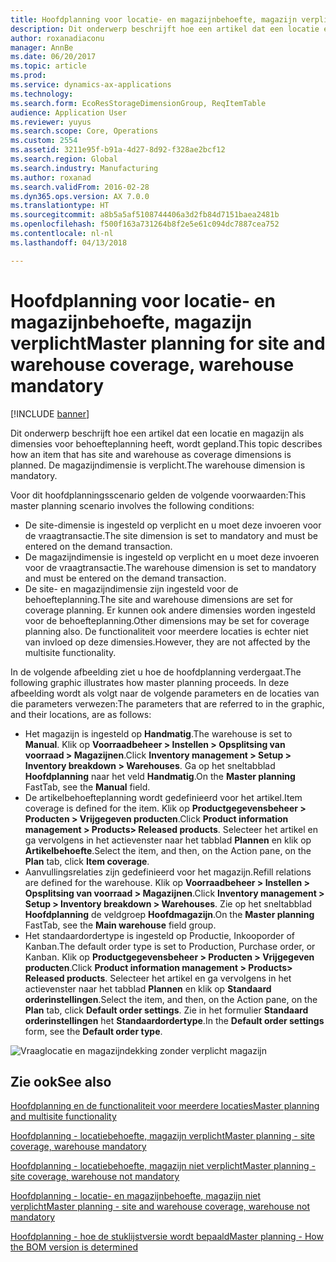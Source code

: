 ```yaml
---
title: Hoofdplanning voor locatie- en magazijnbehoefte, magazijn verplicht
description: Dit onderwerp beschrijft hoe een artikel dat een locatie en magazijn als dimensies voor behoefteplanning heeft, wordt gepland. De magazijndimensie is verplicht.
author: roxanadiaconu
manager: AnnBe
ms.date: 06/20/2017
ms.topic: article
ms.prod: 
ms.service: dynamics-ax-applications
ms.technology: 
ms.search.form: EcoResStorageDimensionGroup, ReqItemTable
audience: Application User
ms.reviewer: yuyus
ms.search.scope: Core, Operations
ms.custom: 2554
ms.assetid: 3211e95f-b91a-4d27-8d92-f328ae2bcf12
ms.search.region: Global
ms.search.industry: Manufacturing
ms.author: roxanad
ms.search.validFrom: 2016-02-28
ms.dyn365.ops.version: AX 7.0.0
ms.translationtype: HT
ms.sourcegitcommit: a8b5a5af5108744406a3d2fb84d7151baea2481b
ms.openlocfilehash: f500f163a731264b8f2e5e61c094dc7887cea752
ms.contentlocale: nl-nl
ms.lasthandoff: 04/13/2018

---
```


# <a name="master-planning-for-site-and-warehouse-coverage-warehouse-mandatory"></a><span data-ttu-id="91f9d-104">Hoofdplanning voor locatie- en magazijnbehoefte, magazijn verplicht</span><span class="sxs-lookup"><span data-stu-id="91f9d-104">Master planning for site and warehouse coverage, warehouse mandatory</span></span>

[!INCLUDE [banner](../includes/banner.md)]

<span data-ttu-id="91f9d-105">Dit onderwerp beschrijft hoe een artikel dat een locatie en magazijn als dimensies voor behoefteplanning heeft, wordt gepland.</span><span class="sxs-lookup"><span data-stu-id="91f9d-105">This topic describes how an item that has site and warehouse as coverage dimensions is planned.</span></span> <span data-ttu-id="91f9d-106">De magazijndimensie is verplicht.</span><span class="sxs-lookup"><span data-stu-id="91f9d-106">The warehouse dimension is mandatory.</span></span>

<span data-ttu-id="91f9d-107">Voor dit hoofdplanningsscenario gelden de volgende voorwaarden:</span><span class="sxs-lookup"><span data-stu-id="91f9d-107">This master planning scenario involves the following conditions:</span></span>

-   <span data-ttu-id="91f9d-108">De site-dimensie is ingesteld op verplicht en u moet deze invoeren voor de vraagtransactie.</span><span class="sxs-lookup"><span data-stu-id="91f9d-108">The site dimension is set to mandatory and must be entered on the demand transaction.</span></span>
-   <span data-ttu-id="91f9d-109">De magazijndimensie is ingesteld op verplicht en u moet deze invoeren voor de vraagtransactie.</span><span class="sxs-lookup"><span data-stu-id="91f9d-109">The warehouse dimension is set to mandatory and must be entered on the demand transaction.</span></span>
-   <span data-ttu-id="91f9d-110">De site- en magazijndimensie zijn ingesteld voor de behoefteplanning.</span><span class="sxs-lookup"><span data-stu-id="91f9d-110">The site and warehouse dimensions are set for coverage planning.</span></span> <span data-ttu-id="91f9d-111">Er kunnen ook andere dimensies worden ingesteld voor de behoefteplanning.</span><span class="sxs-lookup"><span data-stu-id="91f9d-111">Other dimensions may be set for coverage planning also.</span></span> <span data-ttu-id="91f9d-112">De functionaliteit voor meerdere locaties is echter niet van invloed op deze dimensies.</span><span class="sxs-lookup"><span data-stu-id="91f9d-112">However, they are not affected by the multisite functionality.</span></span>

<span data-ttu-id="91f9d-113">In de volgende afbeelding ziet u hoe de hoofdplanning verdergaat.</span><span class="sxs-lookup"><span data-stu-id="91f9d-113">The following graphic illustrates how master planning proceeds.</span></span> <span data-ttu-id="91f9d-114">In deze afbeelding wordt als volgt naar de volgende parameters en de locaties van die parameters verwezen:</span><span class="sxs-lookup"><span data-stu-id="91f9d-114">The parameters that are referred to in the graphic, and their locations, are as follows:</span></span>
-   <span data-ttu-id="91f9d-115">Het magazijn is ingesteld op **Handmatig**.</span><span class="sxs-lookup"><span data-stu-id="91f9d-115">The warehouse is set to **Manual**.</span></span> <span data-ttu-id="91f9d-116">Klik op **Voorraadbeheer &gt; Instellen &gt; Opsplitsing van voorraad &gt; Magazijnen**.</span><span class="sxs-lookup"><span data-stu-id="91f9d-116">Click **Inventory management &gt; Setup &gt; Inventory breakdown &gt; Warehouses**.</span></span> <span data-ttu-id="91f9d-117">Ga op het sneltabblad **Hoofdplanning** naar het veld **Handmatig**.</span><span class="sxs-lookup"><span data-stu-id="91f9d-117">On the **Master planning** FastTab, see the **Manual** field.</span></span>
-   <span data-ttu-id="91f9d-118">De artikelbehoefteplanning wordt gedefinieerd voor het artikel.</span><span class="sxs-lookup"><span data-stu-id="91f9d-118">Item coverage is defined for the item.</span></span> <span data-ttu-id="91f9d-119">Klik op **Productgegevensbeheer &gt; Producten &gt; Vrijgegeven producten**.</span><span class="sxs-lookup"><span data-stu-id="91f9d-119">Click **Product information management &gt; Products&gt; Released products**.</span></span> <span data-ttu-id="91f9d-120">Selecteer het artikel en ga vervolgens in het actievenster naar het tabblad **Plannen** en klik op **Artikelbehoefte**.</span><span class="sxs-lookup"><span data-stu-id="91f9d-120">Select the item, and then, on the Action pane, on the **Plan** tab, click **Item coverage**.</span></span>
-   <span data-ttu-id="91f9d-121">Aanvullingsrelaties zijn gedefinieerd voor het magazijn.</span><span class="sxs-lookup"><span data-stu-id="91f9d-121">Refill relations are defined for the warehouse.</span></span> <span data-ttu-id="91f9d-122">Klik op **Voorraadbeheer &gt; Instellen &gt; Opsplitsing van voorraad &gt; Magazijnen**.</span><span class="sxs-lookup"><span data-stu-id="91f9d-122">Click **Inventory management &gt; Setup &gt; Inventory breakdown &gt; Warehouses**.</span></span> <span data-ttu-id="91f9d-123">Zie op het sneltabblad **Hoofdplanning** de veldgroep **Hoofdmagazijn**.</span><span class="sxs-lookup"><span data-stu-id="91f9d-123">On the **Master planning** FastTab, see the **Main warehouse** field group.</span></span>
-   <span data-ttu-id="91f9d-124">Het standaardordertype is ingesteld op Productie, Inkooporder of Kanban.</span><span class="sxs-lookup"><span data-stu-id="91f9d-124">The default order type is set to Production, Purchase order, or Kanban.</span></span> <span data-ttu-id="91f9d-125">Klik op **Productgegevensbeheer &gt; Producten &gt; Vrijgegeven producten**.</span><span class="sxs-lookup"><span data-stu-id="91f9d-125">Click **Product information management &gt; Products&gt; Released products**.</span></span> <span data-ttu-id="91f9d-126">Selecteer het artikel en ga vervolgens in het actievenster naar het tabblad **Plannen** en klik op **Standaard orderinstellingen**.</span><span class="sxs-lookup"><span data-stu-id="91f9d-126">Select the item, and then, on the Action pane, on the **Plan** tab, click **Default order settings**.</span></span> <span data-ttu-id="91f9d-127">Zie in het formulier **Standaard orderinstellingen** het **Standaardordertype**.</span><span class="sxs-lookup"><span data-stu-id="91f9d-127">In the **Default order settings** form, see the **Default order type**.</span></span>

![Vraaglocatie en magazijndekking zonder verplicht magazijn](./media/multisitedemandexplosionscenarioforsiteandwarehousecoveragewarehousemandatory.jpg)



<a name="see-also"></a><span data-ttu-id="91f9d-129">Zie ook</span><span class="sxs-lookup"><span data-stu-id="91f9d-129">See also</span></span>
--------

[<span data-ttu-id="91f9d-130">Hoofdplanning en de functionaliteit voor meerdere locaties</span><span class="sxs-lookup"><span data-stu-id="91f9d-130">Master planning and multisite functionality</span></span>](master-plan-multisite-functionality.md)

[<span data-ttu-id="91f9d-131">Hoofdplanning - locatiebehoefte, magazijn verplicht</span><span class="sxs-lookup"><span data-stu-id="91f9d-131">Master planning - site coverage, warehouse mandatory</span></span>](master-plan-site-coverage-warehouse-mandatory.md)

[<span data-ttu-id="91f9d-132">Hoofdplanning - locatiebehoefte, magazijn niet verplicht</span><span class="sxs-lookup"><span data-stu-id="91f9d-132">Master planning - site coverage, warehouse not mandatory</span></span>](master-plan-site-coverage-warehouse-not-mandatory.md)

[<span data-ttu-id="91f9d-133">Hoofdplanning - locatie- en magazijnbehoefte, magazijn niet verplicht</span><span class="sxs-lookup"><span data-stu-id="91f9d-133">Master planning - site and warehouse coverage, warehouse not mandatory</span></span>](master-plan-site-warehouse-coverage-warehouse-not-mandatory.md)

[<span data-ttu-id="91f9d-134">Hoofdplanning - hoe de stuklijstversie wordt bepaald</span><span class="sxs-lookup"><span data-stu-id="91f9d-134">Master planning - How the BOM version is determined</span></span>](master-plan-bom-version-determined.md)




